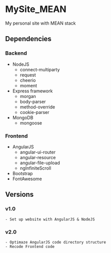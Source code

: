 MySite_MEAN
===========
My personal site with MEAN stack

Dependencies
-----------
### Backend
   - NodeJS
      - connect-multiparty
      - request
      - cheerio
      - moment
   - Express framework
      - morgan
      - body-parser
      - method-override
      - cookie-parser
   - MongoDB
      - mongoose

### Frontend
   - AngularJS
     - angular-ui-router
     - angular-resource
     - angular-file-upload
     - ngInfiniteScroll
   - Bootstrap
   - FontAwesome

Versions
-----------
### v1.0
    - Set up website with AngularJS & NodeJS

### v2.0
    - Optimaze AngularJS code directory structure
    - Recode Frontend code